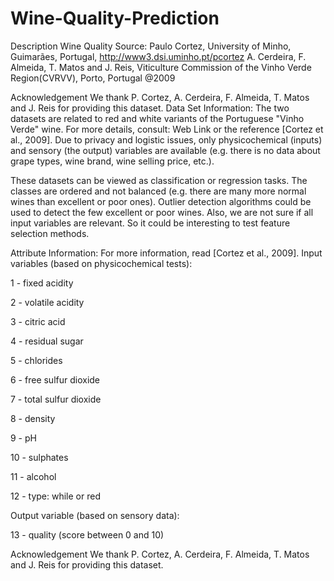 # Wine-Quality-Prediction
Description
Wine Quality
Source:
Paulo Cortez, University of Minho, Guimarães, Portugal, http://www3.dsi.uminho.pt/pcortez
A. Cerdeira, F. Almeida, T. Matos and J. Reis, Viticulture Commission of the Vinho Verde Region(CVRVV), Porto, Portugal
@2009

Acknowledgement
We thank P. Cortez, A. Cerdeira, F. Almeida, T. Matos and J. Reis for providing this dataset.
Data Set Information:
The two datasets are related to red and white variants of the Portuguese "Vinho Verde" wine. For more details, consult: Web Link or the reference [Cortez et al., 2009]. Due to privacy and logistic issues, only physicochemical (inputs) and sensory (the output) variables are available (e.g. there is no data about grape types, wine brand, wine selling price, etc.).

These datasets can be viewed as classification or regression tasks. The classes are ordered and not balanced (e.g. there are many more normal wines than excellent or poor ones). Outlier detection algorithms could be used to detect the few excellent or poor wines. Also, we are not sure if all input variables are relevant. So it could be interesting to test feature selection methods.

Attribute Information:
For more information, read [Cortez et al., 2009]. Input variables (based on physicochemical tests):

1 - fixed acidity

2 - volatile acidity

3 - citric acid

4 - residual sugar

5 - chlorides

6 - free sulfur dioxide

7 - total sulfur dioxide

8 - density

9 - pH

10 - sulphates

11 - alcohol

12 - type: while or red

Output variable (based on sensory data):

13 - quality (score between 0 and 10)

Acknowledgement
We thank P. Cortez, A. Cerdeira, F. Almeida, T. Matos and J. Reis for providing this dataset.
